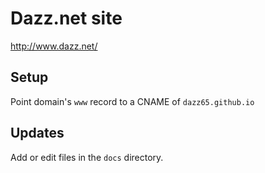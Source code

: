 # Dazz.net site

http://www.dazz.net/

## Setup

Point domain's `www` record to a CNAME of `dazz65.github.io`

## Updates

Add or edit files in the `docs` directory.
